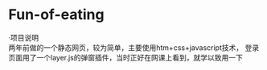 # Fun-of-eating
·项目说明  
两年前做的一个静态网页，较为简单，主要使用htm+css+javascript技术，
登录页面用了一个layer.js的弹窗插件，当时正好在网课上看到，就学以致用一下
